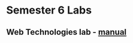 # Semester 6 Labs

## Web Technologies lab - [manual](web-programming-lab/ITLAB-2024-AIML-Eval.pdf?raw=true)
